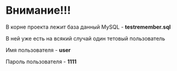 # Внимание!!!

В корне проекта лежит база данный MySQL - **testremember.sql**

В ней уже есть на всякий случай один тетовый пользователь

Имя пользователя - **user**

Пароль пользователя - **1111**
